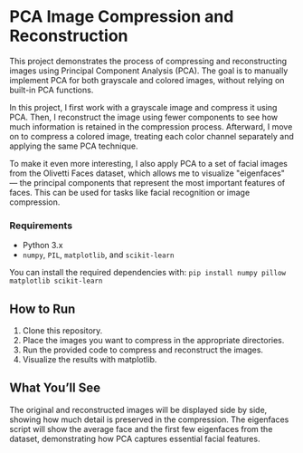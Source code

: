 # PCA Image Compression and Reconstruction

This project demonstrates the process of compressing and reconstructing images using Principal Component Analysis (PCA). The goal is to manually implement PCA for both grayscale and colored images, without relying on built-in PCA functions.

In this project, I first work with a grayscale image and compress it using PCA. Then, I reconstruct the image using fewer components to see how much information is retained in the compression process. Afterward, I move on to compress a colored image, treating each color channel separately and applying the same PCA technique.

To make it even more interesting, I also apply PCA to a set of facial images from the Olivetti Faces dataset, which allows me to visualize "eigenfaces" — the principal components that represent the most important features of faces. This can be used for tasks like facial recognition or image compression.

### Requirements
- Python 3.x
- `numpy`, `PIL`, `matplotlib`, and `scikit-learn`

You can install the required dependencies with:
```pip install numpy pillow matplotlib scikit-learn```

## How to Run

1. Clone this repository.
2. Place the images you want to compress in the appropriate directories.
3. Run the provided code to compress and reconstruct the images.
4. Visualize the results with matplotlib.


## What You’ll See
The original and reconstructed images will be displayed side by side, showing how much detail is preserved in the compression.
The eigenfaces script will show the average face and the first few eigenfaces from the dataset, demonstrating how PCA captures essential facial features.
